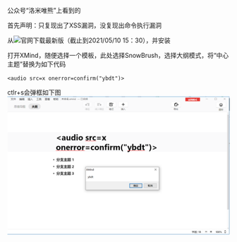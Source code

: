 公众号“洛米唯熊”上看到的

首先声明：只复现出了XSS漏洞，没复现出命令执行漏洞

从![官网](https://www.xmind.cn/xmind2020/)下载最新版（截止到2021/05/10 15：30），并安装

打开XMind，随便选择一个模板，此处选择SnowBrush，选择大纲模式，将“中心主题”替换为如下代码
```
<audio src=x onerror=confirm("ybdt")>
```
ctlr+s会弹框如下图  
![image](./pic/a0.png)
